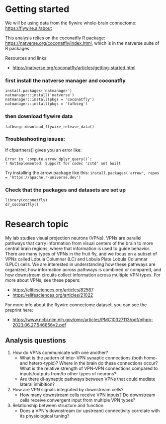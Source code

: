 

# Getting started
We will be using data from the flywire whole-brain connectome: https://flywire.ai/about

This analysis relies on the coconatfly R package: https://natverse.org/coconatfly/index.html, which is in the natverse suite of R packages

Resources and links:
- https://natverse.org/coconatfly/articles/getting-started.html

### first install the natverse manager and coconatfly
```
install.packages('natmanager')
natmanager::install('natverse')
natmanager::install(pkgs = 'coconatfly')
natmanager::install(pkgs = 'fafbseg')
```
### then download flywire data
```
fafbseg::download_flywire_release_data()
```

### Troubleshooting issues:

If cfpartners() gives you an error like:
```
Error in `compute.arrow_dplyr_query()`:
! NotImplemented: Support for codec 'zstd' not built
```

Try installing the arrow package like this:
`install.packages('arrow', repos = 'https://apache.r-universe.dev')`

### Check that the packages and datasets are set up
```
library(coconatfly)
dr_coconatfly()
```

# Research topic
My lab studies visual projection neurons (VPNs). VPNs are parallel pathways that carry information from visual centers of the brain to more central brain regions, where that information is used to guide behavior. There are many types of VPNs in the fruit fly, and we focus on a subset of VPNs called Lobula Columnar (LC) and Lobula Plate Lobula Columnar (LPLC) cells. We are interested in understanding how these pathways are organized, how information across pathways is combined or compared, and how downstream circuits collect information across multiple VPN types. For more about VPNs, see these papers:

- https://elifesciences.org/articles/82587
- https://elifesciences.org/articles/21022

For more info about the flywire connectome dataset, you can see the preprint here:
- https://www.ncbi.nlm.nih.gov/pmc/articles/PMC10327113/pdf/nihpp-2023.06.27.546656v2.pdf

## Analysis questions
1. How do VPNs communicate with one another?
    - What is the pattern of inter-VPN synaptic connections (both homo- and hetero-typic)? Where in the brain do these connections occur? What is the relative strength of VPN-VPN connections compared to inputs/outputs from/to other types of neurons?
    - Are there di-synaptic pathways between VPNs that could mediate lateral inhibition?
2. How are VPN signals integrated by downstream cells?
    - How many downstream cells receive VPN inputs? Do downstream cells receive convergent input from multiple VPN types?
3. Relationship between structure and function
    - Does a VPN's downstream (or upstream) connectivity correlate with its physiological tuning?


